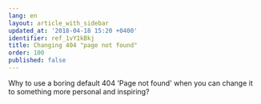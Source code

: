 ```yaml
---
lang: en
layout: article_with_sidebar
updated_at: '2018-04-18 15:20 +0400'
identifier: ref_1vY1kBkj
title: Changing 404 "page not found"
order: 100
published: false
---
```

Why to use a boring default 404 'Page not found' when you can change it to something more personal and inspiring?

